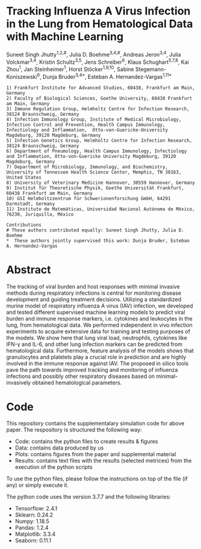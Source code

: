 # Tracking Influenza A Virus Infection in the Lung from Hematological Data with Machine Learning
Suneet Singh Jhutty<sup>1,2,#</sup>, Julia D. Boehme<sup>3,4,#</sup>, Andreas Jeron<sup>3,4</sup>, Julia Volckmar<sup>3,4</sup>, Kristin Schultz<sup>3,5</sup>, Jens Schreiber<sup>6</sup>, Klaus Schughart<sup>5,7,8</sup>, Kai Zhou<sup>1</sup>, Jan Steinheimer<sup>1</sup>, Horst Stöcker<sup>1,9,10</sup>, Sabine Stegemann-Koniszewski<sup>6</sup>, Dunja Bruder<sup>3,4*</sup>, Esteban A. Hernandez-Vargas<sup>1,11*</sup>
  
    1) Frankfurt Institute for Advanced Studies, 60438, Frankfurt am Main, Germany
    2) Faculty of Biological Sciences, Goethe University, 60438 Frankfurt am Main, Germany
    3) Immune Regulation Group, Helmholtz Centre for Infection Research, 38124 Braunschweig, Germany
    4) Infection Immunology Group, Institute of Medical Microbiology, Infection Control and Prevention, Health Campus Immunology, Infectiology and Inflammation,  Otto-von-Guericke-University Magdeburg, 39120 Magdeburg, Germany
    5) Infection Genetics Group, Helmholtz Centre for Infection Research, 38124 Braunschweig, Germany
    6) Department of Pneumology, Health Campus Immunology, Infectiology and Inflammation, Otto-von-Guericke University Magdeburg, 39120 Magdeburg, Germany
    7) Department of Microbiology, Immunology, and Biochemistry, University of Tennessee Health Science Center, Memphis, TN 38163, United States
    8) University of Veterinary Medicine Hannover, 30559 Hannover, Germany
    9) Institut für Theoretische Physik, Goethe Universität Frankfurt, 60438 Frankfurt am Main, Germany
    10) GSI Helmholtzzentrum für Schwerionenforschung GmbH, 64291 Darmstadt, Germany
    11) Instituto de Matemáticas, Universidad Nacional Autónoma de México, 76230, Juriquilla, México

    Contributions
    # These authors contributed equally: Suneet Singh Jhutty, Julia D. Boehme
    *  These authors jointly supervised this work: Dunja Bruder, Esteban A. Hernandez-Vargas

# Abstract
The tracking of viral burden and host responses with minimal invasive methods during respiratory infections is central for monitoring disease development and guiding treatment decisions. Utilizing a standardized murine model of respiratory influenza A virus (IAV) infection, we developed and tested different supervised machine learning models to predict viral burden and immune response markers, i.e. cytokines and leukocytes in the lung, from hematological data. We performed independent in vivo infection experiments to acquire extensive data for training and testing purposes of the models. We show here that lung viral load, neutrophils, cytokines like IFN-γ and IL-6, and other lung infection markers can be predicted from hematological data. Furthermore, feature analysis of the models shows that granulocytes and platelets play a crucial role in prediction and are highly involved in the immune response against IAV. The proposed in silico tools pave the path towards improved tracking and monitoring of influenza infections and possibly other respiratory diseases based on minimal-invasively obtained hematological parameters.

# Code
This repository contains the supplementalary simulation code for above paper.
The respository is structured the following way:
- Code: contains the python files to create results & figures
- Data: contains data produced by us
- Plots: contains figures from the paper and supplemental material
- Results: contains text files with the results (selected metrices) from the execution of the python scripts 

To use the python files, please follow the instructions on top of the file (if any) or simply execute it.

The python code uses the version 3.7.7 and the following libraries:
- Tensorflow: 2.4.1
- Sklearn:    0.24.2
- Numpy:      1.18.5
- Pandas:     1.2.4
- Matplotlib: 3.3.4
- Seaborn:    0.11.1
